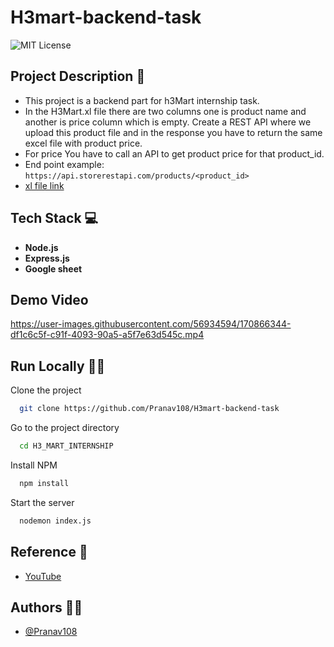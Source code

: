 # H3mart-backend-task

![MIT License](https://img.shields.io/apm/l/atomic-design-ui.svg?)

## Project Description 📑

- This project is a backend part for h3Mart internship task.
- In the H3Mart.xl file there are two columns one is product name and another is price column which is empty. Create a REST API where we upload this product file and in the response you have to return the same excel file with product price.
- For price You have to call an API to get product price for that product_id.
- End point example: `https://api.storerestapi.com/products/<product_id>`
- [xl file link](https://docs.google.com/spreadsheets/d/1XkfAqpgaW7iuBYepjxMKGOTRdlzqSqtOnUuV_1U_FCc/edit?usp=sharing)

## Tech Stack 💻

- **Node.js**
- **Express.js**
- **Google sheet**

## Demo Video

https://user-images.githubusercontent.com/56934594/170866344-df1c6c5f-c91f-4093-90a5-a5f7e63d545c.mp4



## Run Locally 🧑‍💻

Clone the project

```bash
  git clone https://github.com/Pranav108/H3mart-backend-task
```

Go to the project directory

```bash
  cd H3_MART_INTERNSHIP
```

Install NPM

```bash
  npm install
```

Start the server

```bash
  nodemon index.js
```

## Reference 🙏

- [YouTube](https://youtu.be/PFJNJQCU_lo)

## Authors 👨‍💻

- [@Pranav108](https://www.github.com/Pranav108)
